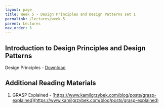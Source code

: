 ```yaml
---
layout: page
title: Week 5 - Design Principles and Design Patterns set 1
permalink: /lectures/week-5
parent: Lectures
nav_order: 5
---
```


## Introduction to Design Principles and Design Patterns

Design Principles - [Download](https://karthikv1392.github.io/cs6401_se/slides/L09_Intro_to_Design_Patterns.pdf)


## Additional Reading Materials

1. GRASP Explained - [https://www.kamilgrzybek.com/blog/posts/grasp-explained](https://www.kamilgrzybek.com/blog/posts/grasp-explained)

